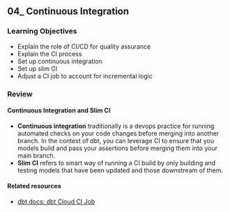 ## 04_ Continuous Integration

### Learning Objectives
- Explain the role of CI/CD for quality assurance
- Explain the CI process
- Set up continuous integration
- Set up slim CI
- Adjust a CI job to account for incremental logic

### Review

#### Continuous Integration and Slim CI
- **Continuous integration** traditionally is a devops practice for running automated checks on your code changes before merging into another branch. In the context of dbt, you can leverage CI to ensure that you models build and pass your assertions before merging them into your main branch.
- **Slim CI** refers to smart way of running a CI build by only building and testing models that have been updated and those downstream of them.

#### Related resources
- [dbt docs: dbt Cloud CI Job](https://docs.getdbt.com/docs/deploy/continuous-integration#understanding-dbt-cloud-slim-ci)